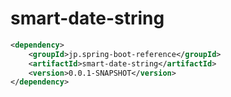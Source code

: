 # smart-date-string


```xml
<dependency>
    <groupId>jp.spring-boot-reference</groupId>
    <artifactId>smart-date-string</artifactId>
    <version>0.0.1-SNAPSHOT</version>
</dependency>
```
